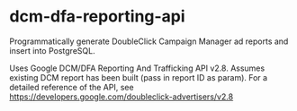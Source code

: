 # dcm-dfa-reporting-api
Programmatically generate DoubleClick Campaign Manager ad reports and insert into PostgreSQL.

Uses Google DCM/DFA Reporting And Trafficking API v2.8. Assumes existing DCM report has been built (pass in report ID as param). For a detailed reference of the API, see https://developers.google.com/doubleclick-advertisers/v2.8